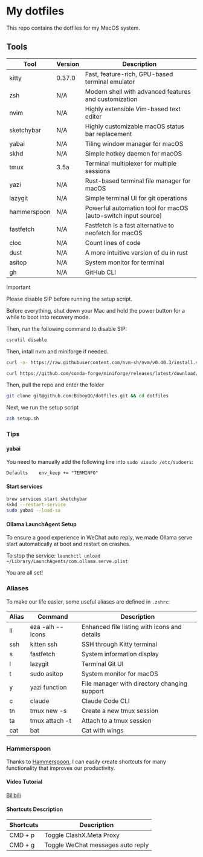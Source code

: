 # My dotfiles

This repo contains the dotfiles for my MacOS system.

## Tools

| Tool        | Version | Description                                                   |
| ----------- | ------- | ------------------------------------------------------------- |
| kitty       | 0.37.0  | Fast, feature-rich, GPU-based terminal emulator               |
| zsh         | N/A     | Modern shell with advanced features and customization         |
| nvim        | N/A     | Highly extensible Vim-based text editor                       |
| sketchybar  | N/A     | Highly customizable macOS status bar replacement              |
| yabai       | N/A     | Tiling window manager for macOS                               |
| skhd        | N/A     | Simple hotkey daemon for macOS                                |
| tmux        | 3.5a    | Terminal multiplexer for multiple sessions                    |
| yazi        | N/A     | Rust-based terminal file manager for macOS                    |
| lazygit     | N/A     | Simple terminal UI for git operations                         |
| hammerspoon | N/A     | Powerful automation tool for macOS (auto-switch input source) |
| fastfetch   | N/A     | Fastfetch is a fast alternative to neofetch for macOS         |
| cloc        | N/A     | Count lines of code                                           |
| dust        | N/A     | A more intuitive version of du in rust                        |
| asitop      | N/A     | System monitor for terminal                                   |
| gh          | N/A     | GitHub CLI                                                    |

> [!IMPORTANT]
>
> Please disable SIP before running the setup script.

Before everything, shut down your Mac and hold the power button for a while to boot into recovery mode.

Then, run the following command to disable SIP:

```bash
csrutil disable
```

Then, intall nvm and miniforge if needed.

```bash
curl -o- https://raw.githubusercontent.com/nvm-sh/nvm/v0.40.3/install.sh | bash
```

```bash
curl https://github.com/conda-forge/miniforge/releases/latest/download/Miniforge3-MacOSX-arm64.sh | sh
```

Then, pull the repo and enter the folder

```bash
git clone git@github.com:BiboyQG/dotfiles.git && cd dotfiles
```

Next, we run the setup script

```bash
zsh setup.sh
```

### Tips

#### yabai

You need to manually add the following line into `sudo visudo /etc/sudoers`:

```
Defaults	env_keep += "TERMINFO"
```

#### Start services

```bash
brew services start sketchybar
skhd --restart-service
sudo yabai --load-sa
```

#### Ollama LaunchAgent Setup

To ensure a good experience in WeChat auto reply, we made Ollama serve start automatically at boot and restart on crashes.

To stop the service: `launchctl unload ~/Library/LaunchAgents/com.ollama.serve.plist`

You are all set!

### Aliases

To make our life easier, some useful aliases are defined in `.zshrc`:

| Alias | Command          | Description                                    |
| ----- | ---------------- | ---------------------------------------------- |
| ll    | eza -alh --icons | Enhanced file listing with icons and details   |
| ssh   | kitten ssh       | SSH through Kitty terminal                     |
| s     | fastfetch        | System information display                     |
| l     | lazygit          | Terminal Git UI                                |
| t     | sudo asitop      | System monitor for macOS                       |
| y     | yazi function    | File manager with directory changing support   |
| c     | claude           | Claude Code CLI                                |
| tn    | tmux new -s      | Create a new tmux session                      |
| ta    | tmux attach -t   | Attach to a tmux session                       |
| cat   | bat              | Cat with wings                                 |

### Hammerspoon

Thanks to [Hammerspoon](https://www.hammerspoon.org/), I can easily create shortcuts for many functionality that improves our productivity.

#### Video Tutorial

[Bilibili](https://www.bilibili.com/video/BV1cHhPzCE11)

#### Shortcuts Description

| Shortcuts | Description                       |
| --------- | --------------------------------- |
| CMD + p   | Toggle ClashX.Meta Proxy          |
| CMD + g   | Toggle WeChat messages auto reply |
